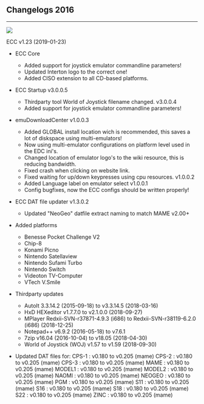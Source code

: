 ## Changelogs 2016
***
![](https://raw.githubusercontent.com/wiki/PhoenixInteractiveNL/emuControlCenter/images/ecc_splashscreen_123.png)

ECC v1.23 (2019-01-23)

- ECC Core
  - Added support for joystick emulator commandline parameters!
  - Updated Interton logo to the correct one!
  - Added CISO extension to all CD-based platforms.
- ECC Startup
  v3.0.0.5
  - Thirdparty tool World of Joystick filename changed.
  v3.0.0.4
  - Added support for joystick emulator commandline parameters!
- emuDownloadCenter
  v1.0.0.3
  - Added GLOBAL install location wich is recommended, this saves a lot of diskspace using multi-emulators!
  - Now using multi-emulator configurations on platform level used in the EDC ini's.
  - Changed location of emulator logo's to the wiki resource, this is reducing bandwidth.
  - Fixed crash when clicking on website link.
  - Fixed waiting for up/down keypresses using cpu resources.
  v1.0.0.2
  - Added Language label on emulator select
  v1.0.0.1
  - Config bugfixes, now the ECC configs should be written properly!
- ECC DAT file updater
  v1.3.0.2
  - Updated "NeoGeo" datfile extract naming to match MAME v2.00+
 
- Added platforms
  - Benesse Pocket Challenge V2
  - Chip-8
  - Konami Picno
  - Nintendo Satellaview
  - Nintendo Sufami Turbo
  - Nintendo Switch
  - Videoton TV-Computer
  - VTech V.Smile 

- Thirdparty updates
  - AutoIt 3.3.14.2 (2015-09-18) to v3.3.14.5 (2018-03-16)
  - HxD HEXeditor v1.7.7.0 to v2.1.0.0 (2018-09-27)
  - MPlayer Redxii-SVN-r37871-4.9.3 (i686) to Redxii-SVN-r38119-6.2.0 (i686) (2018-12-25)
  - Notepad++ v6.9.2 (2016-05-18) to v7.6.1
  - 7zip v16.04 (2016-10-04) to v18.05 (2018-04-30)
  - World of Joystick (WOJ) v1.57 to v1.59 (2018-09-30)

- Updated DAT files for:
  CPS-1 : v0.180 to v0.205 (mame)
  CPS-2 : v0.180 to v0.205 (mame)
  CPS-3 : v0.180 to v0.205 (mame)
  MAME : v0.180 to v0.205 (mame)
  MODEL1 : v0.180 to v0.205 (mame)
  MODEL2 : v0.180 to v0.205 (mame)
  NAOMI : v0.180 to v0.205 (mame)
  NEOGEO : v0.180 to v0.205 (mame)
  PGM : v0.180 to v0.205 (mame)
  S11 : v0.180 to v0.205 (mame)
  S16 : v0.180 to v0.205 (mame)
  S18 : v0.180 to v0.205 (mame)
  S22 : v0.180 to v0.205 (mame)
  ZINC : v0.180 to v0.205 (mame)

